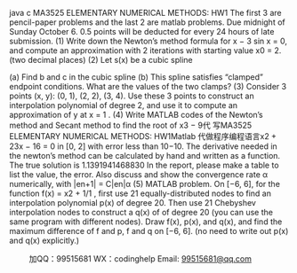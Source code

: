 java c
MA3525 ELEMENTARY NUMERICAL METHODS: HW1
The first 3 are pencil-paper problems and the last 2 are matlab problems.
Due midnight of Sunday October 6. 0.5 points will be deducted for every 24 hours of late submission.
(1) Write down the Newton’s method formula for x − 3 sin x = 0, and compute an approximation with 2 iterations with starting value x0 = 2. (two decimal places)
(2) Let s(x) be a cubic spline

(a) Find b and c in the cubic spline
(b) This spline satisfies “clamped” endpoint conditions. What are the values of the two clamps?
(3) Consider 3 points (x, y): (0, 1), (2, 2), (3, 4). Use these 3 points to construct an interpolation polynomial of degree 2, and use it to compute an approximation of y at x = 1 .
(4) Write MATLAB codes of the Newton’s method and Secant method to find the root of
x3 − 9代 写MA3525 ELEMENTARY NUMERICAL METHODS: HW1Matlab
代做程序编程语言x2 + 23x − 16 = 0
in [0, 2] with error less than 10−10. The derivative needed in the newton’s method can be calculated by hand and written as a function. The true solution is 1.1391941468830
In the report, please make a table to list the value, the error. Also discuss and show the convergence rate α numerically, with |en+1| = C|en|α
(5) MATLAB problem. On [−6, 6], for the function f(x) = x2 + 1/1 , first use 21 equally-distributed nodes to find an interpolation polynomial p(x) of degree 20. Then use 21 Chebyshev interpolation nodes to construct a q(x) of of degree 20 (you can use the same program with different nodes).
Draw f(x), p(x), and q(x), and find the maximum difference of f and p, f and q on [−6, 6]. (no need to write out p(x) and q(x) explicitly.)







         
加QQ：99515681  WX：codinghelp  Email: 99515681@qq.com
